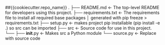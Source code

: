 ##{{cookiecutter.repo_name}}
.
├── README.md          <- The top-level README for developers using this project.
├── requirements.txt   <- The requirements file to install all required base packages
│                         generated with pip freeze > requirements.txt
├── setup.py           <- makes project pip installable (pip install -e .) so src can be imported
├── src                <- Source code for use in this project.
└── ├── __init__.py    <- Makes src a Python module
    └── source.py      <- Replace with source code
